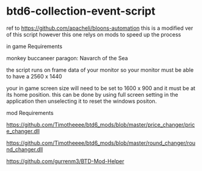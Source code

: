 # btd6-collection-event-script
ref to https://github.com/apacheli/bloons-automation this is a modified ver of this script however this one relys on mods to speed up the process

in game Requirements


monkey buccaneer paragon: Navarch of the Sea

the script runs on frame data of your monitor so your monitor must be able to have a 2560 x 1440

your in game screen size will need to be set to 1600 x 900 and it must be at its home position. this can be done by using full screen setting in the application then unselecting it to reset the windows positon. 


mod Requirements

https://github.com/Timotheeee/btd6_mods/blob/master/price_changer/price_changer.dll

https://github.com/Timotheeee/btd6_mods/blob/master/round_changer/round_changer.dll

https://github.com/gurrenm3/BTD-Mod-Helper
